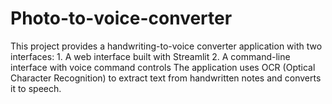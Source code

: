 # Photo-to-voice-converter
This project provides a handwriting-to-voice converter application with two interfaces: 1. A web interface built with Streamlit 2. A command-line interface with voice command controls  The application uses OCR (Optical Character Recognition) to extract text from handwritten notes and converts it to speech.
